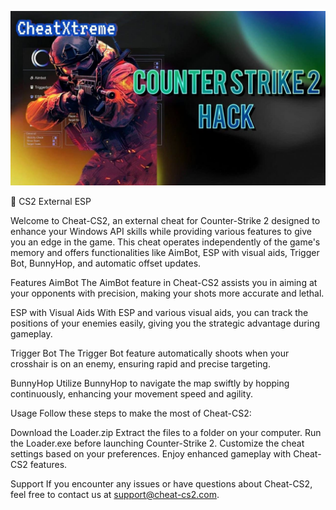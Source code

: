![Preview Image](photo_2024-11-01_11-39-15.jpg)

🎡 CS2 External ESP

Welcome to Cheat-CS2, an external cheat for Counter-Strike 2 designed to enhance your Windows API skills while providing various features to give you an edge in the game. This cheat operates independently of the game's memory and offers functionalities like AimBot, ESP with visual aids, Trigger Bot, BunnyHop, and automatic offset updates.

Features
AimBot
The AimBot feature in Cheat-CS2 assists you in aiming at your opponents with precision, making your shots more accurate and lethal.

ESP with Visual Aids
With ESP and various visual aids, you can track the positions of your enemies easily, giving you the strategic advantage during gameplay.

Trigger Bot
The Trigger Bot feature automatically shoots when your crosshair is on an enemy, ensuring rapid and precise targeting.

BunnyHop
Utilize BunnyHop to navigate the map swiftly by hopping continuously, enhancing your movement speed and agility.


Usage
Follow these steps to make the most of Cheat-CS2:

Download the Loader.zip
Extract the files to a folder on your computer.
Run the Loader.exe before launching Counter-Strike 2.
Customize the cheat settings based on your preferences.
Enjoy enhanced gameplay with Cheat-CS2 features.


Support
If you encounter any issues or have questions about Cheat-CS2, feel free to contact us at support@cheat-cs2.com.



